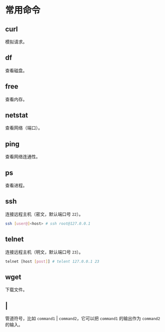 # 常用命令

## curl

模拟请求。

## df

查看磁盘。

## free

查看内存。

## netstat

查看网络（端口）。

## ping

查看网络连通性。

## ps

查看进程。

## ssh

连接远程主机（密文，默认端口号 `22`）。

```sh
ssh [user@]<host> # ssh root@127.0.0.1
```

## telnet

连接远程主机（明文，默认端口号 `23`）。

```sh
telnet [host [post]] # telent 127.0.0.1 23
```

## wget

下载文件。

## |

管道符号，比如 `command1` | `command2`，它可以把 `command1` 的输出作为 `command2` 的输入。
